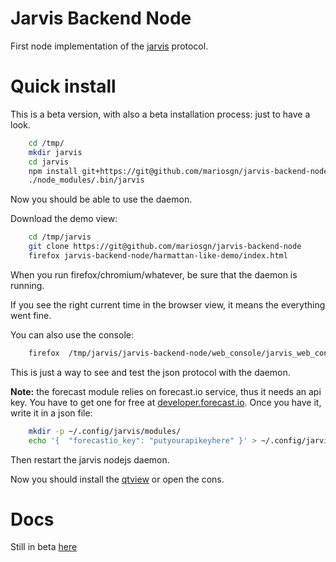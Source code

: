 # Jarvis Backend Node
First node implementation of the [jarvis](http://mariosgn.github.io/jarvis-backend-node/) protocol.

# Quick install
This is a beta version, with also a beta installation process: just to have a look.

```bash
    cd /tmp/
    mkdir jarvis
    cd jarvis
    npm install git+https://git@github.com/mariosgn/jarvis-backend-node 
    ./node_modules/.bin/jarvis
```

Now you should be able to use the daemon.

Download the demo view:

```bash
    cd /tmp/jarvis
    git clone https://git@github.com/mariosgn/jarvis-backend-node
    firefox jarvis-backend-node/harmattan-like-demo/index.html
```

When you run firefox/chromium/whatever, be sure that the daemon is running.

If you see the right current time in the browser view, it means the everything went fine.

You can also use the console:
```bash
    firefox  /tmp/jarvis/jarvis-backend-node/web_console/jarvis_web_console.html
```
This is just a way to see and test the json protocol with the daemon.

**Note:** the forecast module relies on forecast.io service, thus it needs an api key. 
You have to get one for free at [developer.forecast.io](/https://developer.forecast.io/).
Once you have it, write it in a json file:
```bash
    mkdir -p ~/.config/jarvis/modules/
    echo '{  "forecastio_key": "putyourapikeyhere" }' > ~/.config/jarvis/modules/forecast.json
```
Then restart the jarvis nodejs daemon.

Now you should install the [qtview](https://github.com/mariosgn/jarvis-gui-webkit) or open the cons.

# Docs
Still in beta [here](http://mariosgn.github.io/jarvis-backend-node/)
